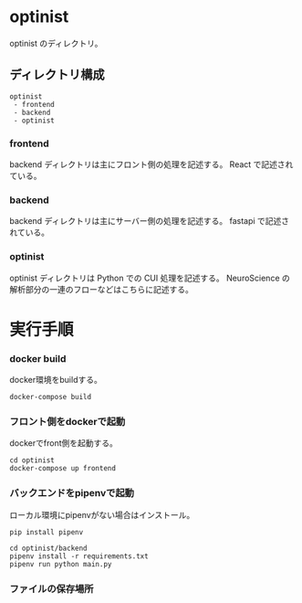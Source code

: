 # optinist

optinist のディレクトリ。

## ディレクトリ構成

```
optinist
 - frontend
 - backend
 - optinist
```

### frontend

backend ディレクトリは主にフロント側の処理を記述する。
React で記述されている。

### backend

backend ディレクトリは主にサーバー側の処理を記述する。
fastapi で記述されている。

### optinist

optinist ディレクトリは Python での CUI 処理を記述する。
NeuroScience の解析部分の一連のフローなどはこちらに記述する。


# 実行手順

### docker build
docker環境をbuildする。
```
docker-compose build
```
### フロント側をdockerで起動
dockerでfront側を起動する。
```
cd optinist
docker-compose up frontend
```

### バックエンドをpipenvで起動
ローカル環境にpipenvがない場合はインストール。
```
pip install pipenv
```

```
cd optinist/backend
pipenv install -r requirements.txt
pipenv run python main.py
```

### ファイルの保存場所



<!-- # 開発環境

## backend

Docker コンテナ上で API サーバーを動かします。pip 等で依存ライブラリをインストールする必要はありません。

### [Docker](https://docs.docker.com/)のインストール

[https://docs.docker.com/get-docker/](https://docs.docker.com/get-docker/)からダウンロードする。

### Docker イメージ作成

```
$ docker-compose build backend
```

### Docker コンテナ起動

```
$ docker-compose up backend
```

## frontend

### [yarn](https://yarnpkg.com/) のインストール

1. [https://nodejs.org/](https://nodejs.org/)から Node.js をインストール

2. Node.js がインストールできたら、yarn をインストールする
   ```
   $ npm install -g yarn
   ```

### プロジェクトの依存パッケージをインストール

```
$ cd ./frontend
$ yarn
```

### アプリの実行

```
$ cd ./frontend
$ yarn start
```

- [http://localhost:3000](http://localhost:3000)にアクセス -->
